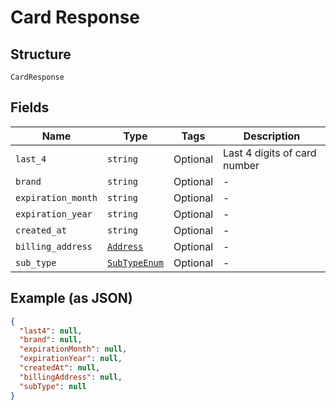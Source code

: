 
# Card Response

## Structure

`CardResponse`

## Fields

| Name | Type | Tags | Description |
|  --- | --- | --- | --- |
| `last_4` | `string` | Optional | Last 4 digits of card number |
| `brand` | `string` | Optional | - |
| `expiration_month` | `string` | Optional | - |
| `expiration_year` | `string` | Optional | - |
| `created_at` | `string` | Optional | - |
| `billing_address` | [`Address`](/doc/models/address.md) | Optional | - |
| `sub_type` | [`SubTypeEnum`](/doc/models/sub-type-enum.md) | Optional | - |

## Example (as JSON)

```json
{
  "last4": null,
  "brand": null,
  "expirationMonth": null,
  "expirationYear": null,
  "createdAt": null,
  "billingAddress": null,
  "subType": null
}
```

